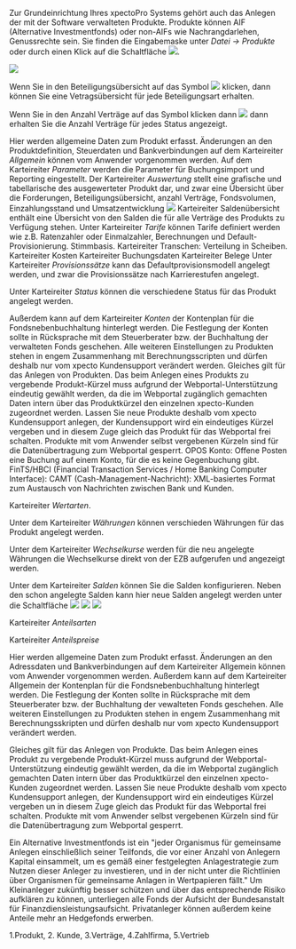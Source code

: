 Zur Grundeinrichtung Ihres xpectoPro Systems gehört auch das Anlegen der mit der Software verwalteten Produkte. 
Produkte können  AIF (Alternative Investmentfonds) oder non-AIFs wie Nachrangdarlehen, Genussrechte sein. 
Sie finden die Eingabemaske unter *Datei → Produkte* oder durch einen Klick auf die Schaltfläche ![](http://xpecto.github.io/docs/img/img_1425984359021.png).

![](http://xpecto.github.io/docs/img/img_1425985199858.png)

Wenn Sie in den Beteiligungsübersicht auf das Symbol
![](http://xpecto.github.io/docs/img/img_1432642464823.png) klicken, dann können Sie eine Vetragsübersicht für jede Beteiligungsart erhalten.

Wenn Sie in den Anzahl Verträge auf das Symbol klicken dann ![](http://xpecto.github.io/docs/img/img_1432642464823.png) dann erhalten Sie die Anzahl Verträge für jedes Status angezeigt.

Hier werden allgemeine Daten zum Produkt erfasst. 
Änderungen an den Produktdefinition, Steuerdaten und Bankverbindungen auf dem Karteireiter *Allgemein* können vom Anwender vorgenommen werden. 
Auf dem Karteireiter *Parameter* werden die Parameter für Buchungsimport und Reporting eingestellt.
Der Karteireiter *Auswertung* stellt eine grafische und tabellarische des ausgewerteter Produkt dar, und zwar eine Übersicht über die Forderungen, Beteiligungsübersicht, anzahl Verträge, Fondsvolumen, Einzahlungsstand und Umsatzentwicklung
![](http://xpecto.github.io/docs/img/img_1432642241442.png)
Karteireiter Saldenübersicht enthält eine Übersicht von den Salden die für alle Verträge des Produkts zu Verfügung stehen. 
Unter Karteireiter *Tarife* können Tarife definiert werden wie z.B. Ratenzahler oder Einmalzahler, Berechnungen und Default-Provisionierung. Stimmbasis.
Karteireiter Transchen: Verteilung in Scheiben.
Karteireiter Kosten
Karteireiter Buchungsdaten
Karteireiter Belege
Unter Karteireiter *Provisionssätze* kann das Defaultprovisionsmodell angelegt werden, und zwar die Provisionssätze nach Karrierestufen  angelegt.

Unter Karteireiter *Status* können die verschiedene Status für das Produkt angelegt werden.

Außerdem kann auf dem Karteireiter *Konten* der Kontenplan für die Fondsnebenbuchhaltung hinterlegt werden. Die Festlegung der Konten sollte in Rücksprache mit dem Steuerberater bzw. der Buchhaltung der verwalteten Fonds geschehen. Alle weiteren Einstellungen zu Produkten stehen in engem Zusammenhang mit Berechnungsscripten und dürfen deshalb nur vom xpecto Kundensupport verändert werden. Gleiches gilt für das Anlegen von Produkten. Das beim Anlegen eines Produkts zu vergebende Produkt-Kürzel muss aufgrund der Webportal-Unterstützung eindeutig gewählt werden, da die im Webportal zugänglich gemachten Daten intern über das Produktkürzel den einzelnen xpecto-Kunden zugeordnet werden. Lassen Sie neue Produkte deshalb vom xpecto Kundensupport anlegen, der Kundensupport wird ein eindeutiges Kürzel vergeben und in diesem Zuge gleich das Produkt für das Webportal frei schalten. Produkte mit vom Anwender selbst vergebenen Kürzeln sind für die Datenübertragung zum Webportal gesperrt. 
OPOS Konto: Offene Posten eine Buchung auf einem Konto, für die es keine Gegenbuchung gibt.
FinTS/HBCI (Financial Transaction Services / Home Banking Computer Interface): 
CAMT (Cash-Management-Nachricht): XML-basiertes Format zum Austausch von Nachrichten zwischen Bank und Kunden.

Karteireiter *Wertarten*.

Unter dem Karteireiter *Währungen* können verschieden Währungen für das Produkt angelegt werden.


Unter dem Karteireiter *Wechselkurse* werden für die neu angelegte Währungen die Wechselkurse direkt von der EZB aufgerufen und angezeigt werden.

Unter dem Karteireiter *Salden* können Sie die Salden konfigurieren. Neben den schon angelegte Salden kann hier neue Salden angelegt werden unter die Schaltfläche ![](http://xpecto.github.io/docs/img/img_1426517966548.png) ![](http://xpecto.github.io/docs/img/img_1426518057250.png) 
![](http://xpecto.github.io/docs/img/img_1426518083903.png)

Karteireiter *Anteilsarten*

Karteireiter *Anteilspreise*




Hier werden allgemeine Daten zum Produkt erfasst. Änderungen an den Adressdaten und Bankverbindungen auf dem Karteireiter Allgemein können vom Anwender vorgenommen werden.
Außerdem kann auf dem Karteireiter Allgemein der Kontenplan für die Fondsnebenbuchhaltung hinterlegt werden. Die Festlegung der Konten sollte in Rücksprache mit dem Steuerberater bzw. der Buchhaltung der vewalteten Fonds geschehen. Alle weiteren Einstellungen zu Produkten stehen in engem Zusammenhang mit Berechnungsskripten und dürfen deshalb nur vom xpecto Kundensupport verändert werden. 

Gleiches gilt für das Anlegen von Produkte. Das beim Anlegen eines Produkt zu vergebende Produkt-Kürzel muss aufgrund der Webportal-Unterstützung eindeutig gewählt werden, da die im Webportal zugänglich gemachten Daten intern über das Produktkürzel den einzelnen xpecto-Kunden zugeordnet werden. Lassen Sie neue Produkte deshalb vom xpecto Kundensupport anlegen, der Kundensupport wird ein eindeutiges Kürzel vergeben un in diesem Zuge gleich das Produkt für das Webportal frei schalten. Produkte mit vom Anwender selbst vergebenen Kürzeln sind für die Datenübertragung zum Webportal gesperrt.

Ein Alternative Investmentfonds ist ein "jeder Organismus für gemeinsame Anlegen einschließlich seiner Teilfonds, die vor einer Anzahl von Anlegern Kapital einsammelt, um es gemäß einer festgelegten Anlagestrategie zum Nutzen dieser Anleger zu investieren, und in der nicht unter die Richtlinien über Organismen für gemeinsame Anlagen in Wertpapieren fällt."
Um Kleinanleger zukünftig besser schützen  und über das entsprechende Risiko aufklären zu können, unterliegen alle Fonds der Aufsicht der Bundesanstalt für Finanzdiensleistungsaufsicht. Privatanleger können außerdem keine Anteile mehr an Hedgefonds erwerben.

1.Produkt, 2. Kunde, 3.Verträge, 4.Zahlfirma, 5.Vertrieb

